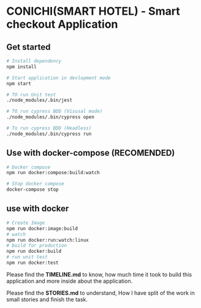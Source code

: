 # CONICHI(SMART HOTEL) - Smart checkout Application

## Get started

```bash
# Install dependency
npm install

# Start application in devlopment mode
npm start

# TO run Unit test
./node_modules/.bin/jest

# TO run cypress BDD (Visusal mode)
./node_modules/.bin/cypress open

# To run cypress BDD (Headless)
./node_modules/.bin/cypress run


```

## Use with docker-compose (RECOMENDED)

```bash
# Docker compose
npm run docker:compose:build:watch

# Stop docker compose
docker-compose stop

```

## use with docker

```bash
# Create Image
npm run docker:image:build
# watch
npm run docker:run:watch:linux
# build for production
npm run docker:build
# run unit test
npm run docker:test
```

Please find the **TIMELINE.md** to know, how much time it took to build this application and more inside about the application.

Please find the **STORIES.md** to understand, How I have split of the work in small stories and finish the task.
